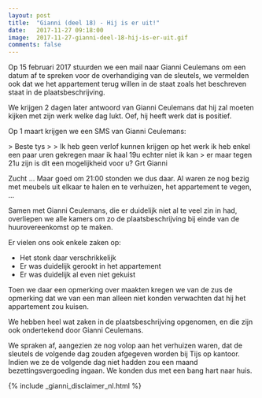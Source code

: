 ```yaml
---
layout: post
title:  "Gianni (deel 18) - Hij is er uit!"
date:   2017-11-27 09:18:00
image:  2017-11-27-gianni-deel-18-hij-is-er-uit.gif
comments: false
---
```

Op 15 februari 2017 stuurden we een mail naar <span itemscope itemtype="http://schema.org/Person"><span itemprop="givenName">Gianni</span> <span class="hidden" itemprop="familyName">Ceulemans</span></span> 
om een datum af te spreken voor de overhandiging van de sleutels, we vermelden ook dat we het appartement terug willen 
in de staat zoals het beschreven staat in de plaatsbeschrijving.

We krijgen 2 dagen later antwoord van <span itemscope itemtype="http://schema.org/Person"><span itemprop="givenName">Gianni</span> <span class="hidden" itemprop="familyName">Ceulemans</span></span> 
dat hij zal moeten kijken met zijn werk welke dag lukt. Oef, hij heeft werk dat is positief.

Op 1 maart krijgen we een SMS van <span itemscope itemtype="http://schema.org/Person"><span itemprop="givenName">Gianni</span> <span class="hidden" itemprop="familyName">Ceulemans</span></span>:

<div class="email" itemscope itemtype="http://schema.org/Message">
  <div itemscope itemprop="recipient" itemtype="http://schema.org/Person"><meta itemprop="name" content="Tijs Verkoyen" /></div>
  <div itemscope itemprop="sender" itemtype="http://schema.org/Person"><meta itemprop="name" content="Gianni Ceulemans" /></div>
  <meta itemprop="dateSent" content="2017-03-01T09:00:00" />
  <div itemprop="text" markdown="1">
> Beste tys 
> 
> Ik heb geen verlof kunnen krijgen op het werk ik heb enkel een paar uren gekregen maar ik haal 19u echter niet ik kan 
> er maar tegen 21u zijn is dit een mogelijkheid voor u? Grt Gianni
  </div>
</div>

Zucht &hellip; Maar goed om 21:00 stonden we dus daar. Al waren ze nog bezig met meubels uit elkaar te halen en te verhuizen, 
het appartement te vegen, &hellip;

Samen met <span itemscope itemtype="http://schema.org/Person"><span itemprop="givenName">Gianni</span> <span class="hidden" itemprop="familyName">Ceulemans</span></span>, 
die er duidelijk niet al te veel zin in had, overliepen we alle kamers om zo de plaatsbeschrijving bij einde van de 
huurovereenkomst op te maken. 

Er vielen ons ook enkele zaken op:

* Het stonk daar verschrikkelijk
* Er was duidelijk gerookt in het appartement
* Er was duidelijk al even niet gekuist

Toen we daar een opmerking over maakten kregen we van de zus de opmerking dat we van een man alleen niet konden 
verwachten dat hij het appartement zou kuisen.

We hebben heel wat zaken in de plaatsbeschrijving opgenomen, en die zijn ook ondertekend door <span itemscope itemtype="http://schema.org/Person"><span itemprop="givenName">Gianni</span> <span class="hidden" itemprop="familyName">Ceulemans</span></span>.

<div id="afspraak-sleutels">
We spraken af, aangezien ze nog volop aan het verhuizen waren, dat de sleutels de volgende dag zouden afgegeven worden
bij Tijs op kantoor. Indien we ze de volgende dag niet hadden zou een maand bezettingsvergoeding ingaan.
</div<

We konden dus met een bang hart naar huis.

{% include _gianni_disclaimer_nl.html %}
